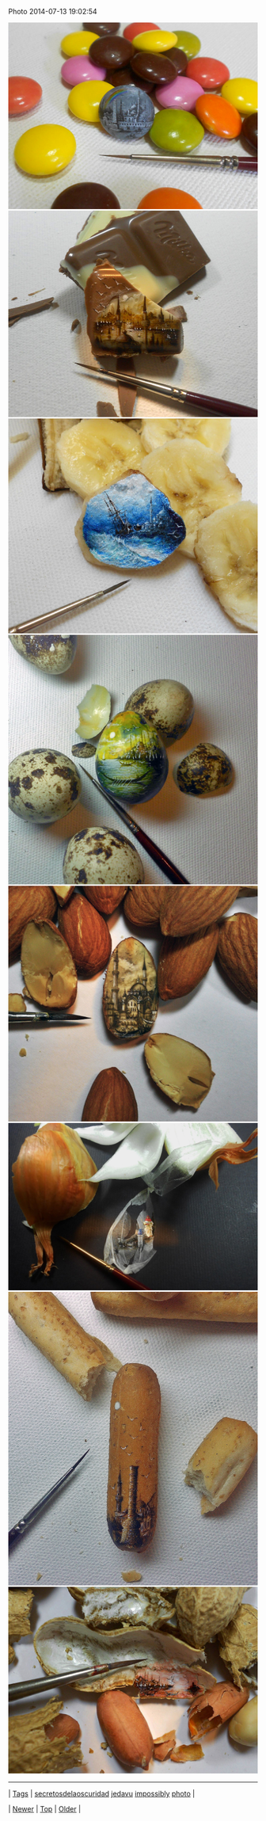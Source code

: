<!--
title: Photo 2014-07-13 19
date: 2020-06-28T15:27:00.346Z
tags: secretosdelaoscuridad, jedavu, impossibly, photo
-->


Photo 2014-07-13 19:02:54

![](91665020816-0.jpg)
![](91665020816-1.jpg)
![](91665020816-2.jpg)
![](91665020816-3.jpg)
![](91665020816-4.jpg)
![](91665020816-5.jpg)
![](91665020816-6.jpg)
![](91665020816-7.jpg)

<!--BOTTOM-POST-NAVIGATION-->
---

| [Tags](tags.md) | [secretosdelaoscuridad](tag-secretosdelaoscuridad.md) [jedavu](tag-jedavu.md) [impossibly](tag-impossibly.md) [photo](tag-photo.md) |

| [Newer](91646770815.md) | [Top](index.md) | [Older](91689247339.md) |